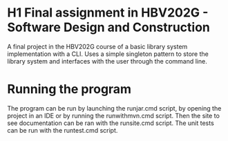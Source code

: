 # H1 Final assignment in HBV202G - Software Design and Construction
A final project in the HBV202G course of a basic library system implementation with a CLI.
Uses a simple singleton pattern to store the library system and interfaces with the user through the command line.

# Running the program
The program can be run by launching the runjar.cmd script, by opening the project in an IDE or by running the runwithmvn.cmd script.
Then the site to see documentation can be ran with the runsite.cmd script.
The unit tests can be run with the runtest.cmd script.